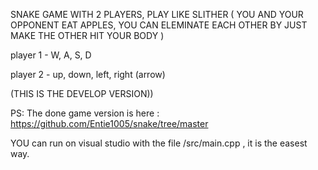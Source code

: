 SNAKE GAME WITH 2 PLAYERS,
PLAY LIKE SLITHER ( YOU AND YOUR OPPONENT EAT APPLES, YOU CAN ELEMINATE EACH OTHER BY JUST MAKE THE OTHER HIT YOUR BODY )

player 1 - W, A, S, D

player 2 - up, down, left, right (arrow)


(THIS IS THE DEVELOP VERSION)) 

PS: 
The done game version is here : https://github.com/Entie1005/snake/tree/master

YOU can run on visual studio with the file /src/main.cpp , it is the easest way.
